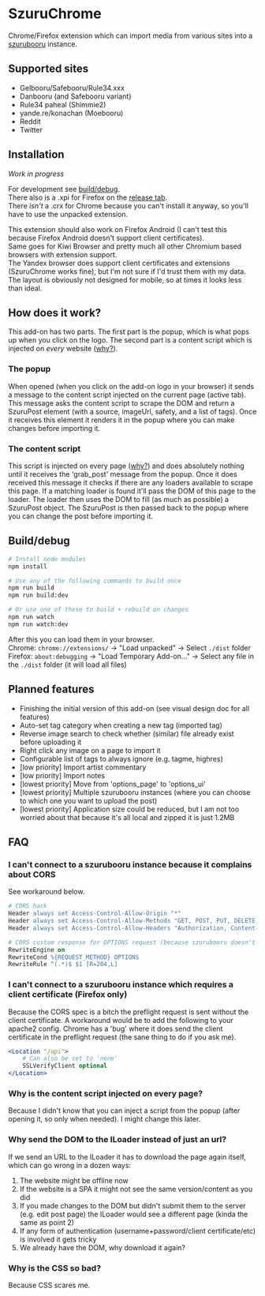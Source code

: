 # SzuruChrome

Chrome/Firefox extension which can import media from various sites into a [szurubooru](https://github.com/rr-/szurubooru) instance.

## Supported sites

-   Gelbooru/Safebooru/Rule34.xxx
-   Danbooru (and Safebooru variant)
-   Rule34 paheal (Shimmie2)
-   yande.re/konachan (Moebooru)
-   Reddit
-   Twitter

## Installation

_Work in progress_

For development see [build/debug](#Builddebug).  
There also is a .xpi for Firefox on the [release tab](https://github.com/neobooru/SzuruChrome/releases).  
There _isn't_ a .crx for Chrome because you can't install it anyway, so you'll have to use the unpacked extension.  

This extension should also work on Firefox Android (I can't test this because Firefox Android doesn't support client certificates).  
Same goes for Kiwi Browser and pretty much all other Chromium based browsers with extension support.  
The Yandex browser does support client certificates and extensions (SzuruChrome works fine), but I'm not sure if I'd trust them with my data.  
The layout is obviously not designed for mobile, so at times it looks less than ideal.

## How does it work?

This add-on has two parts. The first part is the popup, which is what pops up when you click on the logo. The second part is a content script which is injected on _every_ website ([why?](#Why-is-the-content-script-injected-on-every-page)).

### The popup

When opened (when you click on the add-on logo in your browser) it sends a message to the content script injected on the current page (active tab). This message asks the content script to scrape the DOM and return a SzuruPost element (with a source, imageUrl, safety, and a list of tags). Once it receives this element it renders it in the popup where you can make changes before importing it.

### The content script

This script is injected on every page ([why?](#Why-is-the-content-script-injected-on-every-page)) and does absolutely nothing until it receives the 'grab_post' message from the popup. Once it does received this message it checks if there are any loaders available to scrape this page. If a matching loader is found it'll pass the DOM of this page to the loader. The loader then uses the DOM to fill (as much as possible) a SzuruPost object. The SzuruPost is then passed back to the popup where you can change the post before importing it.

## Build/debug

```sh
# Install node modules
npm install

# Use any of the following commands to build once
npm run build
npm run build:dev

# Or use one of these to build + rebuild on changes
npm run watch
npm run watch:dev
```

After this you can load them in your browser.  
Chrome: `chrome://extensions/` -> "Load unpacked" -> Select `./dist` folder  
Firefox: `about:debugging` -> "Load Temporary Add-on..." -> Select any file in the `./dist` folder (it will load all files)

## Planned features

-   Finishing the initial version of this add-on (see visual design doc for all features)
-   Auto-set tag category when creating a new tag (imported tag)
-   Reverse image search to check whether (similar) file already exist before uploading it
-   Right click any image on a page to import it
-   Configurable list of tags to always ignore (e.g. tagme, highres)
-   [low priority] Import artist commentary
-   [low priority] Import notes
-   [lowest priority] Move from 'options_page' to 'options_ui'
-   [lowest priority] Multiple szurubooru instances (where you can choose to which one you want to upload the post)
-   [lowest priority] Application size could be reduced, but I am not too worried about that because it's all local and zipped it is just 1.2MB

## FAQ

### I can't connect to a szurubooru instance because it complains about CORS

See workaround below.

```apache
# CORS hack
Header always set Access-Control-Allow-Origin "*"
Header always set Access-Control-Allow-Methods "GET, POST, PUT, DELETE, OPTIONS"
Header always set Access-Control-Allow-Headers "Authorization, Content-Type"

# CORS custom response for OPTIONS request (because szurubooru doesn't handle this, yet)
RewriteEngine on
RewriteCond %{REQUEST_METHOD} OPTIONS
RewriteRule ^(.*)$ $1 [R=204,L]
```

### I can't connect to a szurubooru instance which requires a client certificate (Firefox only)

Because the CORS spec is a bitch the preflight request is sent without the client certificate. A workaround would be to add the following to your apache2 config. Chrome has a 'bug' where it does send the client certificate in the preflight request (the sane thing to do if you ask me).

```apache
<Location "/api">
    # Can also be set to 'none'
    SSLVerifyClient optional
</Location>
```

### Why is the content script injected on every page?

Because I didn't know that you can inject a script from the popup (after opening it, so only when needed). I might change this later.

### Why send the DOM to the ILoader instead of just an url?

If we send an URL to the ILoader it has to download the page again itself, which can go wrong in a dozen ways:

1.  The website might be offline now
2.  If the website is a SPA it might not see the same version/content as you did
3.  If you made changes to the DOM but didn't submit them to the server (e.g. edit post page) the ILoader would see a different page (kinda the same as point 2)
4.  If any form of authentication (username+password/client certificate/etc) is involved it gets tricky
5.  We already have the DOM, why download it again?

### Why is the CSS so bad?

Because CSS scares me.
